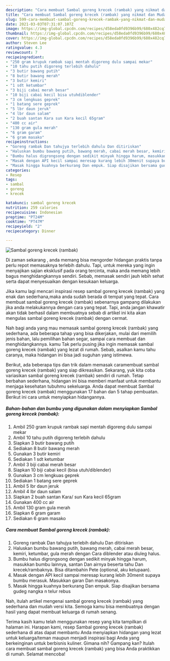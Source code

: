 ```yaml
---
description: "Cara membuat Sambal goreng krecek (rambak) yang nikmat dan Mudah Dibuat"
title: "Cara membuat Sambal goreng krecek (rambak) yang nikmat dan Mudah Dibuat"
slug: 599-cara-membuat-sambal-goreng-krecek-rambak-yang-nikmat-dan-mudah-dibuat
date: 2021-03-03T07:31:07.107Z
image: https://img-global.cpcdn.com/recipes/d58eda0fd9396b99/680x482cq70/sambal-goreng-krecek-rambak-foto-resep-utama.jpg
thumbnail: https://img-global.cpcdn.com/recipes/d58eda0fd9396b99/680x482cq70/sambal-goreng-krecek-rambak-foto-resep-utama.jpg
cover: https://img-global.cpcdn.com/recipes/d58eda0fd9396b99/680x482cq70/sambal-goreng-krecek-rambak-foto-resep-utama.jpg
author: Steven Lee
ratingvalue: 4.3
reviewcount: 7
recipeingredient:
- "250 gram krupuk rambak sapi mentah digoreng dulu sampai mekar"
- "10 tahu putih digoreng terlebih dahulu"
- "3 butir bawang putih"
- "8 butir bawang merah"
- "3 butir kemiri"
- "1 sdt ketumbar"
- "3 biji cabai merah besar"
- "10 biji cabai kecil bisa utuhdiblender"
- "3 cm lengkuas geprek"
- "1 batang sere geprek"
- "5 lbr daun jeruk"
- "4 lbr daun salam"
- "2 buah santan Kara sun Kara kecil 65gram"
- "400 cc air"
- "130 gram gula merah"
- "6 gram garam"
- "6 gram masako"
recipeinstructions:
- "Goreng rambak Dan tahujya terlebih dahulu Dan ditiriskan"
- "Haluskan bumbu bawang putih, bawang merah, cabai merah besar, kemiri, ketumbar, gula merah dengan Cara diblender atau diuleg halus."
- "Bumbu halus digrongsong dengan sedikit minyak hingga harum, masukkan bumbu lainnya, santan Dan airnya beserta tahu Dan krecek/rambaknya. Bisa ditambahin Pete (optional, aku kelupaan)."
- "Masak dengan API kecil sampai meresap kurang lebih 30menit supaya bumbu merasuk. Masukkan garan Dan masakonya."
- "Masak hingga kuahnya berkurang Dan empuk. Siap disajikan bersama gudeg nangka n telur rebus"
categories:
- Resep
tags:
- sambal
- goreng
- krecek

katakunci: sambal goreng krecek 
nutrition: 259 calories
recipecuisine: Indonesian
preptime: "PT24M"
cooktime: "PT47M"
recipeyield: "2"
recipecategory: Dinner

---
```



![Sambal goreng krecek (rambak)](https://img-global.cpcdn.com/recipes/d58eda0fd9396b99/680x482cq70/sambal-goreng-krecek-rambak-foto-resep-utama.jpg)

Di zaman  sekarang , anda memang bisa mengorder hidangan praktis tanpa perlu repot memasaknya terlebih dahulu. Tapi, untuk mereka yang ingin menyajikan sajian eksklusif pada orang tercinta, maka anda memang lebih bagus menghidangkannya sendiri. Sebab, memasak sendiri jauh lebih sehat serta dapat menyesuaikan dengan kesukaan keluarga.

Jika kamu lagi mencari inspirasi resep sambal goreng krecek (rambak) yang enak dan sederhana,maka anda sudah berada di tempat yang tepat. Cara membuat sambal goreng krecek (rambak)  sebenarnya gampang dilakukan jika anda melakukannya dengan cara yang tepat. Tapi, anda jangan khawatir akan tidak berhasil dalam membuatnya 
sebab di artikel ini kita akan mengulas sambal goreng krecek (rambak) dengan cermat.  



Nah bagi anda yang mau memasak sambal goreng krecek (rambak) yang sederhana, ada beberapa tahap yang bisa dikerjakan, mulai dari memilih jenis bahan, lalu pemilihan bahan segar, sampai cara membuat dan menghidangkannya. kamu Tak perlu pusing jika ingin memasak sambal goreng krecek (rambak) yang lezat di rumah. Sebab, asalkan kamu  tahu caranya, maka hidangan ini bisa jadi suguhan yang istimewa.

Berikut, ada beberapa tips dan trik dalam memasak caramembuat sambal goreng krecek (rambak) yang siap dikreasikan. Sekarang, yuk kita coba variasikan sambal goreng krecek (rambak) sendiri di rumah. Tetap berbahan sederhana, hidangan ini bisa memberi manfaat untuk membantu menjaga kesehatan tubuhmu sekeluarga. Anda dapat membuat Sambal goreng krecek (rambak) menggunakan 17 bahan dan 5 tahap pembuatan. Berikut ini cara untuk menyiapkan hidangannya.

<!--inarticleads1-->

##### Bahan-bahan dan bumbu yang digunakan dalam menyiapkan Sambal goreng krecek (rambak):

1. Ambil 250 gram krupuk rambak sapi mentah digoreng dulu sampai mekar
1. Ambil 10 tahu putih digoreng terlebih dahulu
1. Siapkan 3 butir bawang putih
1. Sediakan 8 butir bawang merah
1. Gunakan 3 butir kemiri
1. Sediakan 1 sdt ketumbar
1. Ambil 3 biji cabai merah besar
1. Siapkan 10 biji cabai kecil (bisa utuh/diblender)
1. Gunakan 3 cm lengkuas geprek
1. Sediakan 1 batang sere geprek
1. Ambil 5 lbr daun jeruk
1. Ambil 4 lbr daun salam
1. Siapkan 2 buah santan Kara/ sun Kara kecil 65gram
1. Gunakan 400 cc air
1. Ambil 130 gram gula merah
1. Siapkan 6 gram garam
1. Sediakan 6 gram masako




<!--inarticleads2-->

##### Cara membuat Sambal goreng krecek (rambak):

1. Goreng rambak Dan tahujya terlebih dahulu Dan ditiriskan
1. Haluskan bumbu bawang putih, bawang merah, cabai merah besar, kemiri, ketumbar, gula merah dengan Cara diblender atau diuleg halus.
1. Bumbu halus digrongsong dengan sedikit minyak hingga harum, masukkan bumbu lainnya, santan Dan airnya beserta tahu Dan krecek/rambaknya. Bisa ditambahin Pete (optional, aku kelupaan).
1. Masak dengan API kecil sampai meresap kurang lebih 30menit supaya bumbu merasuk. Masukkan garan Dan masakonya.
1. Masak hingga kuahnya berkurang Dan empuk. Siap disajikan bersama gudeg nangka n telur rebus




Nah, itulah artikel mengenai  sambal goreng krecek (rambak)  yang sederhana dan mudah versi kita. Semoga kamu bisa membuatnya dengan hasil yang dapat membuat keluarga di rumah senang. 

Terima kasih kamu telah menggunakan resep yang kita tampilkan di halaman ini. Harapan kami, resep  Sambal goreng krecek (rambak) sederhana di atas dapat membantu Anda menyiapkan hidangan yang lezat untuk keluarga/teman maupun menjadi inspirasi bagi Anda yang berkeinginan untuk berbisnis kuliner. Gimana nih? Gampang kan? Itulah cara membuat sambal goreng krecek (rambak) yang bisa Anda praktikkan di rumah. Selamat mencoba!


